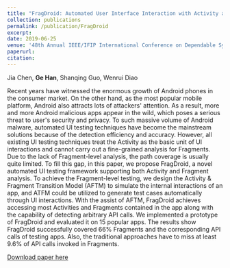 ```yaml
---
title: "FragDroid: Automated User Interface Interaction with Activity and Fragment Analysis in Android Applications"
collection: publications
permalink: /publication/FragDroid
excerpt:
date: 2019-06-25
venue: '48th Annual IEEE/IFIP International Conference on Dependable Systems and Networks (DSN)'
paperurl:
citation: 
---
```

Jia Chen, <b>Ge Han</b>, Shanqing Guo, Wenrui Diao

Recent years have witnessed the enormous growth of Android phones in the consumer market. On the other hand, as the most popular mobile platform, Android also attracts lots of attackers' attention. As a result, more and more Android malicious apps appear in the wild, which poses a serious threat to user's security and privacy. To such massive volume of Android malware, automated UI testing techniques have become the mainstream solutions because of the detection efficiency and accuracy. However, all existing UI testing techniques treat the Activity as the basic unit of UI interactions and cannot carry out a fine-grained analysis for Fragments. Due to the lack of Fragment-level analysis, the path coverage is usually quite limited. To fill this gap, in this paper, we propose FragDroid, a novel automated UI testing framework supporting both Activity and Fragment analysis. To achieve the Fragment-level testing, we design the Activity & Fragment Transition Model (AFTM) to simulate the internal interactions of an app, and ATFM could be utilized to generate test cases automatically through UI interactions. With the assist of AFTM, FragDroid achieves accessing most Activities and Fragments contained in the app along with the capability of detecting arbitrary API calls. We implemented a prototype of FragDroid and evaluated it on 15 popular apps. The results show FragDroid successfully covered 66% Fragments and the corresponding API calls of testing apps. Also, the traditional approaches have to miss at least 9.6% of API calls invoked in Fragments.

[Download paper here](http://g3h4n.github.io/files/FuzzGAN.pdf)
